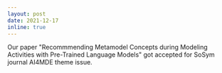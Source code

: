 ```yaml
---
layout: post
date: 2021-12-17
inline: true
---
```


Our paper "Recommmending Metamodel Concepts during Modeling Activities with Pre-Trained Language Models" got accepted for SoSym journal AI4MDE theme issue. 